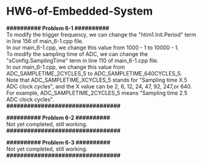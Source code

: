 # HW6-of-Embedded-System

**########## Problem 6-1 ##########**  
To modify the trigger frequency, we can change the "htim1.Init.Period" term in line 156 of main_6-1.cpp file.  
In our main_6-1.cpp, we change this value from 1000 - 1 to 10000 - 1.  
To modify the sampling time of ADC, we can change the "sConfig.SamplingTime" term in line 110 of main_6-1.cpp file.  
In our main_6-1.cpp, we change this value from ADC_SAMPLETIME_2CYCLES_5 to ADC_SAMPLETIME_640CYCLES_5.  
Note that ADC_SAMPLETIME_XCYCLES_5 stands for "Sampling time X.5 ADC clock cycles", and the X value can be 2, 6, 12, 24, 47, 92, 247,or 640. For example, ADC_SAMPLETIME_2CYCLES_5 means "Sampling time 2.5 ADC clock cycles".  
**#################################**  

**########## Problem 6-2 ##########**  
Not yet completed, still working.
**#################################**  

**########## Problem 6-3 ##########**  
Not yet completed, still working.
**#################################**  

